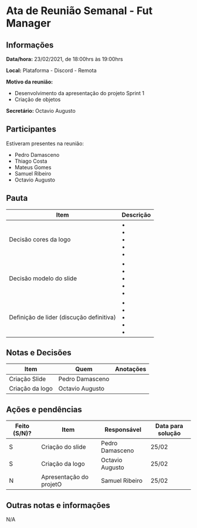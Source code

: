 # Ata de Reunião Semanal - Fut Manager

## Informações
**Data/hora:** 23/02/2021, de 18:00hrs às 19:00hrs

**Local:** Plataforma - Discord - Remota

**Motivo da reunião:** 
 * Desenvolvimento da apresentação do projeto Sprint 1
 * Criação de objetos

**Secretário:** Octavio Augusto

## Participantes
Estiveram presentes na reunião:
- Pedro Damasceno
- Thiago Costa
- Mateus Gomes
- Samuel Ribeiro
- Octavio Augusto

## Pauta

| Item                                     | Descrição                 |
| ---------------------------------------- | ------------------------- |
| Decisão cores da logo                    | • <br>• <br>• <br>• <br>• |
| Decisão modelo do slide                  | • <br>• <br>• <br>• <br>• |
| Definição de lider (discução definitiva) | • <br>• <br>• <br>• <br>• |

## Notas e Decisões
| Item            | Quem            | Anotações |
| --------------- | --------------- | --------- |
| Criação Slide   | Pedro Damasceno |           |
| Criação da logo | Octavio Augusto |           |


## Ações e pendências
| Feito (S/N)? | Item                    | Responsável     | Data para solução |
| ------------ | ----------------------- | --------------- | ----------------- |
| S            | Criação do slide        | Pedro Damasceno | 25/02             |
| S            | Criação da logo         | Octavio Augusto | 25/02             |
| N            | Apresentação do projetO | Samuel Ribeiro  | 25/02             |


## Outras notas e informações
N/A